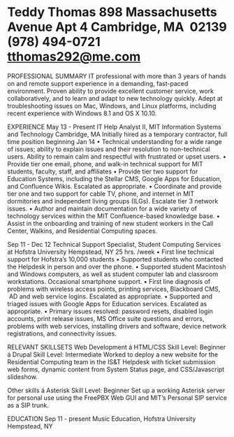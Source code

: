 Teddy Thomas
898 Massachusetts Avenue Apt 4
Cambridge, MA  02139
(978) 494-0721
tthomas292@me.com
======
PROFESSIONAL SUMMARY
IT professional with more than 3 years of hands on and remote support experience in a demanding, fast-paced environment. Proven ability to provide excellent customer service, work collaboratively, and to learn and adapt to new technology quickly. Adept at troubleshooting issues on Mac, Windows, and Linux platforms, including recent experience with Windows 8.1 and OS X 10.10. 

EXPERIENCE
May 13 - Present
IT Help Analyst II, MIT Information Systems and Technology
Cambridge, MA
Initially hired as a temporary contractor, full time position beginning Jan 14
•	Technical understanding for a wide range of issues; ability to explain issues and their resolution to non-technical users. Ability to remain calm and respectful with frustrated or upset users.
•	Provide tier one email, phone, and walk-in technical support for MIT students, faculty, staff, and affiliates
•	Provide tier two support for Education Systems, including the Stellar CMS, Google Apps for Education, and Confluence Wikis. Escalated as appropriate.
•	Coordinate and provide tier one and two support for cable TV, phone, and internet in MIT dormitories and independent living groups (ILGs). Escalate tier 3 network issues.
•	Author and maintain documentation for a wide variety of technology services within the MIT Confluence-based knowledge base.
•	Assist in the onboarding and training of new student workers in the Call Center, Walkins, and Residential Computing spaces.

Sep 11 - Dec 12
Technical Support Specialist, Student Computing Services at Hofstra University
Hempstead, NY
25 hrs. /week
•	First line technical support for Hofstra’s 10,000 students
•	Supported students who contacted the Helpdesk in person and over the phone.
•	Supported student Macintosh and Windows computers, as well as student computer lab and classroom workstations. Occasional smartphone support.
•	First line diagnosis of problems with wireless access points, printing services, Blackboard CMS,  AD and web service logins. Escalated as appropriate.
•	Supported and triaged issues with Google Apps for Education services. Escalated as appropriate.
•	Primary issues resolved: password resets, disabled login accounts, print release issues, MS Office suite questions and errors, problems with web services, installing drivers and software, device network registrations, and connectivity issues.

RELEVANT SKILLSETS
Web Development
á	HTML/CSS
Skill Level: Beginner
á	Drupal
Skill Level: Intermediate
Worked to deploy a new website for the Residential Computing team in the IS&T Helpdesk with ticket submission web forms, dynamic content from System Status page, and CSS/Javascript slideshow.

Other skills
á	Asterisk
Skill Level: Beginner
Set up a working Asterisk server for personal use using the FreePBX Web GUI and MIT’s Personal SIP service as a SIP trunk.

EDUCATION
Sep 11 - present
Music Education, Hofstra University
Hempstead, NY

